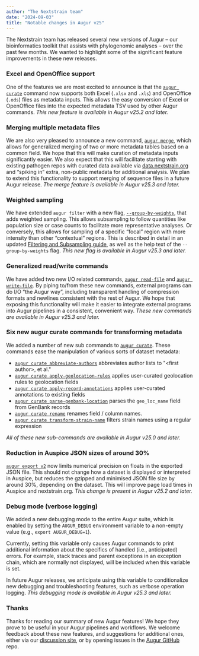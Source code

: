 ```yaml
---
author: "The Nextstrain team"
date: "2024-09-03"
title: "Notable changes in Augur v25"
---
```


The Nextstrain team has released several new versions of Augur – our
bioinformatics toolkit that assists with phylogenomic analyses – over
the past few months. We wanted to highlight some of the significant
feature improvements in these new releases.

### Excel and OpenOffice support

One of the features we are most excited to announce is that the
[`augur curate`][] command now supports both Excel (`.xlsx` and
`.xls`) and OpenOffice (`.ods`) files as metadata inputs. This allows
the easy conversion of Excel or OpenOffice files into the expected
metadata TSV used by other Augur commands. *This new feature is
available in Augur v25.2 and later.*

### Merging multiple metadata files

We are also very pleased to announce a new command, [`augur merge`][],
which allows for generalized merging of two or more metadata tables
based on a common field. We hope that this will make curation of
metadata inputs significantly easier. We also expect that this will
facilitate starting with existing pathogen repos with curated data
available via [data.nextstrain.org][] and “spiking in” extra,
non-public metadata for additional analysis. We plan to extend this
functionality to support merging of sequence files in a future Augur
release. *The merge feature is available in Augur v25.3 and later.*

### Weighted sampling

We have extended `augur filter` with a new flag,
[`--group-by-weights`][], that adds weighted sampling. This allows
subsampling to follow quantities like population size or case counts
to facilitate more representative analyses. Or conversely, this allows
for sampling of a specific “focal” region with more intensity than
other “contextual” regions. This is described in detail in an updated
[Filtering and Subsampling guide][], as well as the help text of the
`--group-by-weights` flag. *This new flag is available in Augur
v25.3 and later.*

### Generalized read/write commands

We have added two new I/O related commands, [`augur read-file`][] and
[`augur write-file`][]. By piping to/from these new commands, external
programs can do I/O “the Augur way”, including transparent handling of
compression formats and newlines consistent with the rest of Augur. We
hope that exposing this functionality will make it easier to integrate
external programs into Augur pipelines in a consistent, convenient
way. *These new commands are available in Augur v25.3 and later.*

### Six new augur curate commands for transforming metadata

We added a number of new sub commands to [`augur curate`][]. These
commands ease the manipulation of various sorts of dataset metadata:

* [`augur curate abbreviate-authors`][] abbreviates author lists to
  "&lt;first author&gt;, et al."
* [`augur curate apply-geolocation-rules`][] applies user-curated
  geolocation rules to geolocation fields
* [`augur curate apply-record-annotations`][] applies user-curated
  annotations to existing fields
* [`augur curate parse-genbank-location`][] parses the `geo_loc_name`
  field from GenBank records
* [`augur curate rename`][] renames field / column names.
* [`augur curate transform-strain-name`][] filters strain names using
  a regular expression

*All of these new sub-commands are available in Augur v25.0 and later.*

### Reduction in Auspice JSON sizes of around 30%

[`augur export v2`][] now limits numerical precision on floats in the
exported JSON file. This should not change how a dataset is displayed
or interpreted in Auspice, but reduces the gzipped and minimised JSON
file size by around 30%, depending on the dataset. This will improve
page load times in Auspice and nextstrain.org. *This change is present
in Augur v25.2 and later.*

### Debug mode (verbose logging)

We added a new debugging mode to the entire Augur suite, which is
enabled by setting the `AUGUR_DEBUG` environment variable to a
non-empty value (e.g., `export AUGUR_DEBUG=1`).

Currently, setting this variable only causes Augur commands to print
additional information about the specifics of handled (i.e.,
anticipated) errors. For example, stack traces and parent exceptions
in an exception chain, which are normally not displayed, will be
included when this variable is set.

In future Augur releases, we anticipate using this variable to
conditionalize new debugging and troubleshooting features, such as
verbose operation logging. *This debugging mode is available in Augur
v25.3 and later.*

### Thanks

Thanks for reading our summary of new Augur features! We hope they
prove to be useful in your Augur pipelines and workflows. We welcome
feedback about these new features, and suggestions for additional
ones, either via our [discussion site][], or by opening issues in the
[Augur GitHub][] repo.

[`augur curate`]: https://docs.nextstrain.org/projects/augur/en/stable/usage/cli/curate/index.html
[`augur merge`]: https://docs.nextstrain.org/projects/augur/en/latest/usage/cli/merge.html
[data.nextstrain.org]: https://data.nextstrain.org
[`--group-by-weights`]: https://docs.nextstrain.org/projects/augur/en/stable/usage/cli/filter.html#augur-make_parser-subsampling
[Filtering and Subsampling guide]: https://docs.nextstrain.org/en/latest/guides/bioinformatics/filtering-and-subsampling.html
[`augur read-file`]: https://docs.nextstrain.org/projects/augur/en/stable/usage/cli/read-file.html
[`augur write-file`]: https://docs.nextstrain.org/projects/augur/en/stable/usage/cli/write-file.html
[`augur curate abbreviate-authors`]: https://docs.nextstrain.org/projects/augur/en/stable/usage/cli/curate/abbreviate-authors.html
[`augur curate apply-geolocation-rules`]: https://docs.nextstrain.org/projects/augur/en/stable/usage/cli/curate/apply-geolocation-rules.html
[`augur curate apply-record-annotations`]: https://docs.nextstrain.org/projects/augur/en/stable/usage/cli/curate/apply-record-annotations.html
[`augur curate parse-genbank-location`]: https://docs.nextstrain.org/projects/augur/en/stable/usage/cli/curate/parse-genbank-location.html
[`augur curate rename`]: https://docs.nextstrain.org/projects/augur/en/stable/usage/cli/curate/rename.html
[`augur curate transform-strain-name`]: https://docs.nextstrain.org/projects/augur/en/stable/usage/cli/curate/transform-strain-name.html
[`augur export v2`]: https://docs.nextstrain.org/projects/augur/en/stable/usage/cli/export.html#v2
[discussion site]: https://discussion.nextstrain.org/
[Augur GitHub]: https://github.com/nextstrain/augur
